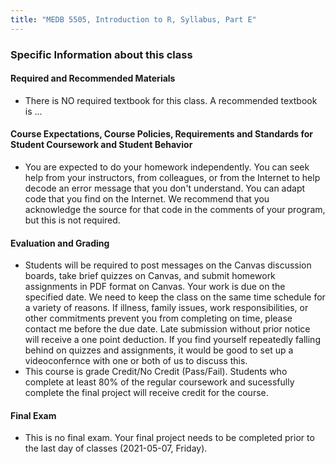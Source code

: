 ```yaml
---
title: "MEDB 5505, Introduction to R, Syllabus, Part E"
---
```


### Specific Information about this class

#### Required and Recommended Materials	
+ There is NO required textbook for this class. A recommended textbook is ...

#### Course Expectations, Course Policies, Requirements and Standards for Student Coursework and Student Behavior
+ You are expected to do your homework independently. You can seek help from your instructors, from colleagues, or from the Internet to help decode an error message that you don't understand. You can adapt code that you find on the Internet. We recommend that you acknowledge the source for that code in the comments of your program, but this is not required.

#### Evaluation and Grading
+ Students will be required to post messages on the Canvas discussion boards, take brief quizzes on Canvas, and submit homework assignments in PDF format on Canvas. Your work is due on the specified date. We need to keep the class on the same time schedule for a variety of reasons. If illness, family issues, work responsibilities, or other commitments prevent you from completing on time, please contact me before the due date. Late submission without prior notice will receive a one point deduction. If you find yourself repeatedly falling behind on quizzes and assignments, it would be good to set up a videoconfernce with one or both of us to discuss this.
+ This course is grade Credit/No Credit (Pass/Fail). Students who complete at least 80% of the regular coursework and sucessfully complete the final project will receive credit for the course.

#### Final Exam
+ This is no final exam. Your final project needs to be completed prior to the last day of classes (2021-05-07, Friday).

